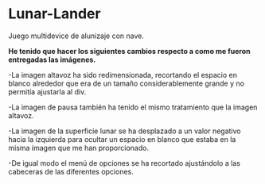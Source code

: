 # Lunar-Lander
Juego multidevice de alunizaje con nave.


**He tenido que hacer los siguientes cambios respecto a como me fueron entregadas las imágenes.**

-La imagen altavoz ha sido redimensionada, recortando el espacio en blanco alrededor que era de un tamaño considerablemente grande y no permitía ajustarla al div.

-La imagen de pausa también ha tenido el mismo tratamiento que la imagen altavoz.

-La imagen de la superficie lunar se ha desplazado a un valor negativo hacia la izquierda para ocultar un espacio en blanco que estaba en la misma imagen que me han proporcionado.

-De igual modo el menú de opciones se ha recortado ajustándolo a las cabeceras de las diferentes opciones.
